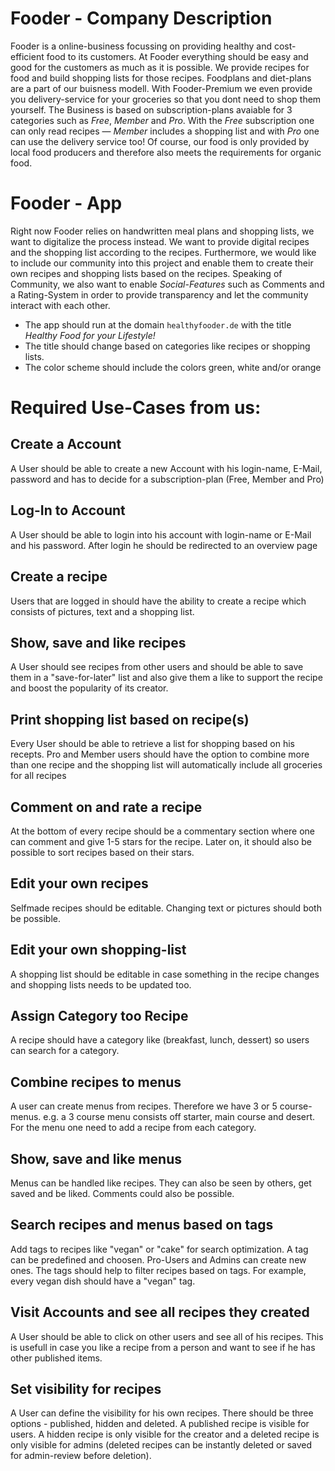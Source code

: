 # Fooder - Company Description

Fooder is a online-business focussing on providing healthy and cost-efficient food to its customers. 
At Fooder everything should be easy and good for the customers as much as it is possible. 
We provide recipes for food and build shopping lists for those recipes. 
Foodplans and diet-plans are a part of our buisness modell. With Fooder-Premium we 
even provide you delivery-service for your groceries so that you dont need to shop them yourself. 
The Business is based on subscription-plans avaiable for 3 categories such as _Free_, _Member_ and _Pro_. 
With the _Free_ subscription one can only read recipes — _Member_ includes a shopping list and with _Pro_ one can use the delivery service too!
Of course, our food is only provided by local food producers and therefore also meets the requirements for organic food.

# Fooder - App
 
Right now Fooder relies on handwritten meal plans and shopping lists, we want to digitalize the process instead. 
We want to provide digital recipes and the shopping list according to the recipes. 
Furthermore, we would like to include our community into this project and enable them to create their own recipes and shopping lists based on the recipes. 
Speaking of Community, we also want to enable _Social-Features_ such as Comments and a Rating-System in order to provide transparency and let the community interact with each other.

* The app should run at the domain `healthyfooder.de` with the title _*Healthy Food for your Lifestyle!*_
* The title should change based on categories like recipes or shopping lists.
* The color scheme should include the colors green, white and/or orange


# Required Use-Cases from us:

## Create a Account
A User should be able to create a new Account with his login-name, E-Mail, password and has to decide for a subscription-plan (Free, Member and Pro) 
## Log-In to Account
A User should be able to login into his account with login-name or E-Mail and his password. After login he should be redirected to an overview page
## Create a recipe
Users that are logged in should have the ability to create a recipe which consists of pictures, text and a shopping list.
## Show, save and like recipes
A User should see recipes from other users and should be able to save them in a "save-for-later" list and also give them a like to support the recipe and boost the popularity of its creator.
## Print shopping list based on recipe(s)
Every User should be able to retrieve a list for shopping based on his recepts. Pro and Member users should have the option to combine more than one recipe and the shopping list
will automatically include all groceries for all recipes
## Comment on and rate a recipe
At the bottom of every recipe should be a commentary section where one can comment and give 1-5 stars for the recipe. Later on, it should also be possible to sort 
recipes based on their stars.
## Edit your own recipes 
Selfmade recipes should be editable. Changing text or pictures should both be possible.
## Edit your own shopping-list
A shopping list should be editable in case something in the recipe changes and shopping lists needs to be updated too. 
## Assign Category too Recipe
A recipe should have a category like (breakfast, lunch, dessert) so users can search for a category.
## Combine recipes to menus
A user can create menus from recipes. Therefore we have 3 or 5 course-menus. e.g. a 3 course menu consists off starter, main course and desert. For the menu one need to add a recipe from each category.
## Show, save and like menus
Menus can be handled like recipes. They can also be seen by others, get saved and be liked. Comments could also be possible.
## Search recipes and menus based on tags 
Add tags to recipes like "vegan" or "cake" for search optimization. A tag can be predefined and choosen. Pro-Users and Admins can create new ones. 
The tags should help to filter recipes based on tags. For example, every vegan dish should have a "vegan" tag.
## Visit Accounts and see all recipes they created
A User should be able to click on other users and see all of his recipes. This is usefull in case you like a recipe from a person and want to see if he has other published items. 
## Set visibility for recipes
A User can define the visibility for his own recipes. There should be three options - published, hidden and deleted. A published recipe is visible for users. A hidden recipe is only visible for the creator and a deleted recipe is only visible for admins (deleted recipes can be instantly deleted or saved for admin-review before deletion).
